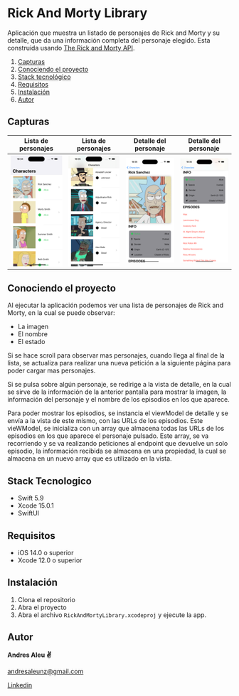 # Rick And Morty Library

Aplicación que muestra un listado de personajes de Rick and Morty y su detalle, que da una información completa del personaje elegido. Esta construida usando [The Rick and Morty API](https://rickandmortyapi.com/).
 
1. [Capturas](#capturas)
2. [Conociendo el proyecto](#conociendo_el_proyecto)
3. [Stack tecnológico](#stack_tecnologico)
4. [Requisitos](#requisitos)
5. [Instalación](#Instalacion)
6. [Autor](#autor)

<h2 id="capturas">Capturas</h2>

| Lista de personajes | Lista de personajes | Detalle del personaje | Detalle del personaje |
| ----------- | ------------ | ------------ | ------------
| ![List Characters](ScreenShots/ListCharacters.png) | ![List Characters](ScreenShots/ListCharacters(1).png) | ![Detail Characters](ScreenShots/DetailImageAndInfo.png) | ![Detail Characters](ScreenShots/DetailInfoAndEpisodes.png) |

<h2 id="conociendo_el_proyecto">Conociendo el proyecto</h2>

Al ejecutar la aplicación podemos ver una lista de personajes de Rick and Morty, en la cual se puede observar:

- La imagen 
- El nombre
- El estado

Si se hace scroll para observar mas personajes, cuando llega al final de la lista, se actualiza para realizar una nueva petición a la siguiente página para poder cargar mas personajes. 

Si se pulsa sobre algún personaje, se redirige a la vista de detalle, en la cual se sirve de la información de la anterior pantalla para mostrar la imagen, la información del personaje y el nombre de los episodios en los que aparece. 

Para poder mostrar los episodios, se instancia el viewModel de detalle y se envía a la vista de este mismo, con las URLs de los episodios. Este vieWModel, se inicializa con un array que almacena todas las URLs de los episodios en los que aparece el personaje pulsado. Este array, se va recorriendo y se va realizando peticiones al endpoint que devuelve un solo episodio, la información recibida se almacena en una propiedad, la cual se almacena en un nuevo array que es utilizado en la vista.

<h2 id="stack_tecnologico">Stack Tecnologico</h2>

- Swift 5.9
- Xcode 15.0.1
- SwiftUI 

<h2 id="requisitos">Requisitos</h2>

- iOS 14.0 o superior
- Xcode 12.0 o superior

<h2 id="Instalacion">Instalación</h2>

1. Clona el repositorio
2. Abra el proyecto
3. Abra el archivo `RickAndMortyLibrary.xcodeproj` y ejecute la app. 


<h2 id="autor">Autor</h2>

**Andres Aleu :v:** 

andresaleunz@gmail.com

[Linkedin](https://www.linkedin.com/in/andres-aleu-nu%C3%B1ez-/)


